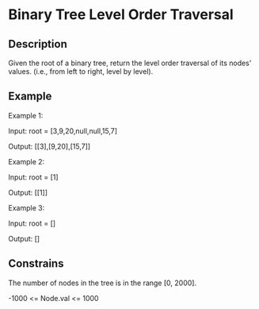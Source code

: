 # Binary Tree Level Order Traversal

## Description

Given the root of a binary tree, return the level order traversal of its nodes' values. (i.e., from left to right, level by level).

## Example 

Example 1: 

Input: root = [3,9,20,null,null,15,7]

Output: [[3],[9,20],[15,7]]

Example 2:

Input: root = [1]

Output: [[1]]

Example 3:

Input: root = []

Output: []

## Constrains

The number of nodes in the tree is in the range [0, 2000].

-1000 <= Node.val <= 1000